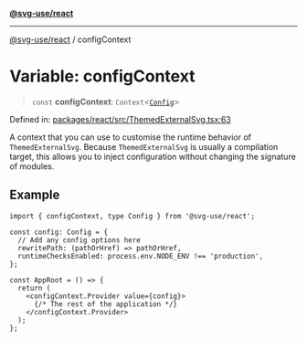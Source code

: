 [**@svg-use/react**](../README.md)

---

[@svg-use/react](../README.md) / configContext

# Variable: configContext

> `const` **configContext**: `Context`\<[`Config`](../type-aliases/Config.md)\>

Defined in:
[packages/react/src/ThemedExternalSvg.tsx:63](https://github.com/fpapado/svg-use/blob/main/packages/react/src/ThemedExternalSvg.tsx#L63)

A context that you can use to customise the runtime behavior of
`ThemedExternalSvg`. Because `ThemedExternalSvg` is usually a compilation
target, this allows you to inject configuration without changing the signature
of modules.

## Example

```tsx
import { configContext, type Config } from '@svg-use/react';

const config: Config = {
  // Add any config options here
  rewritePath: (pathOrHref) => pathOrHref,
  runtimeChecksEnabled: process.env.NODE_ENV !== 'production',
};

const AppRoot = () => {
  return (
    <configContext.Provider value={config}>
      {/* The rest of the application */}
    </configContext.Provider>
  );
};
```
